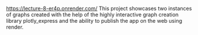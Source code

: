 https://lecture-8-er4p.onrender.com/
This project showcases two instances of graphs created with the help of the highly interactive graph creation library plotly_express and the ability to publish the app on the web using render.
